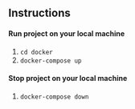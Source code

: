 ## Instructions

#### Run project on your local machine
1. `cd docker`
2. `docker-compose up`

#### Stop project on your local machine
1. `docker-compose down`